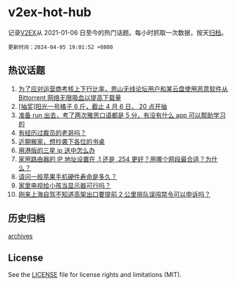# v2ex-hot-hub

 记录[V2EX](https://www.v2ex.com/)从 2021-01-06 日至今的热门话题。每小时抓取一次数据，按天[归档](archives)。

`更新时间：2024-04-05 19:01:52 +0800`

## 热议话题

1. [为了应对运营商考核上下行比率，恩山无线论坛用户和某云盘使用恶意软件从 Bittorrent 网络无限吸血以提高下载量](https://www.v2ex.com/t/1029736)
1. [[抽奖]阳光一号橘子 6 斤，截止 4 月 6 日， 20 点开抽](https://www.v2ex.com/t/1029817)
1. [准备 run 出去，考了两次雅思口语都是 5 分，有没有什么 app 可以帮助学习的](https://www.v2ex.com/t/1029752)
1. [有经历过裁员的老哥吗？](https://www.v2ex.com/t/1029794)
1. [近期搬家，想抄袭下各位的书桌](https://www.v2ex.com/t/1029816)
1. [用港版的三星 ip 送中怎么办](https://www.v2ex.com/t/1029811)
1. [家用路由器的 IP 地址设置在 .1 还是 .254 更好？用哪个网段最合适？为什么？](https://www.v2ex.com/t/1029744)
1. [请问一般苹果手机硬件寿命是多久？](https://www.v2ex.com/t/1029756)
1. [家里电视给小孩当显示器可行吗？](https://www.v2ex.com/t/1029818)
1. [刚来上海自驾不知道高架出口要提前 2 公里排队误闯禁令可以申诉吗？](https://www.v2ex.com/t/1029788)

## 历史归档

[archives](archives)

## License

See the [LICENSE](LICENSE) file for license rights and limitations (MIT).
